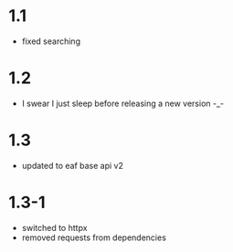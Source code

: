 # 1.1
- fixed searching

# 1.2 
- I swear I just sleep before releasing a new version -_-

# 1.3
- updated to eaf base api v2

# 1.3-1
- switched to httpx
- removed requests from dependencies